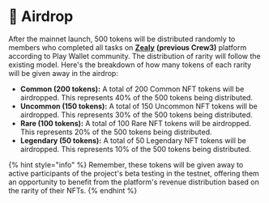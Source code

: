 # 🎁 Airdrop

After the mainnet launch, 500 tokens will be distributed randomly to members who completed all tasks on [**Zealy**](https://zealy.io/c/playwallet/invite/GsvZSOQU1MOGOa5EBhG\_h) **(previous Crew3)** platform according to Play Wallet community. The distribution of rarity will follow the existing model. Here's the breakdown of how many tokens of each rarity will be given away in the airdrop:

* **Common (200 tokens):** A total of 200 Common NFT tokens will be airdropped. This represents 40% of the 500 tokens being distributed.
* **Uncommon (150 tokens):** A total of 150 Uncommon NFT tokens will be airdropped. This represents 30% of the 500 tokens being distributed.
* **Rare (100 tokens):** A total of 100 Rare NFT tokens will be airdropped. This represents 20% of the 500 tokens being distributed.
* **Legendary (50 tokens):** A total of 50 Legendary NFT tokens will be airdropped. This represents 10% of the 500 tokens being distributed.

{% hint style="info" %}
Remember, these tokens will be given away to active participants of the project's beta testing in the testnet, offering them an opportunity to benefit from the platform's revenue distribution based on the rarity of their NFTs.
{% endhint %}

